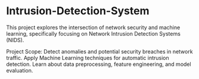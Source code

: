 # Intrusion-Detection-System

This project explores the intersection of network security and machine learning, specifically focusing on Network Intrusion Detection Systems (NIDS).

Project Scope:
   Detect anomalies and potential security breaches in network traffic.
   Apply Machine Learning techniques for automatic intrusion detection.
   Learn about data preprocessing, feature engineering, and model evaluation.
